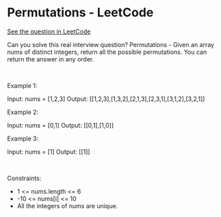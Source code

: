 # Permutations - LeetCode
[See the question in LeetCode](https://leetcode.com/problems/permutations/)

Can you solve this real interview question? Permutations - Given an array nums of distinct integers, return all the possible permutations. You can return the answer in any order.

 

Example 1:

Input: nums = [1,2,3]
Output: [[1,2,3],[1,3,2],[2,1,3],[2,3,1],[3,1,2],[3,2,1]]


Example 2:

Input: nums = [0,1]
Output: [[0,1],[1,0]]


Example 3:

Input: nums = [1]
Output: [[1]]


 

Constraints:

 * 1 <= nums.length <= 6
 * -10 <= nums[i] <= 10
 * All the integers of nums are unique.
